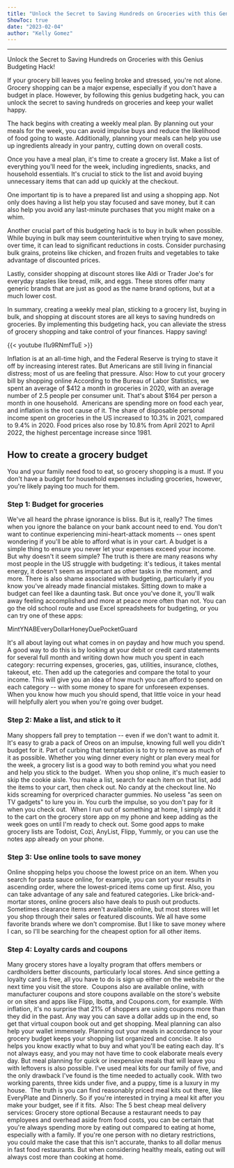 ```yaml
---
title: "Unlock the Secret to Saving Hundreds on Groceries with this Genius Budgeting Hack!"
ShowToc: true 
date: "2023-02-04"
author: "Kelly Gomez"
---
```

*****
Unlock the Secret to Saving Hundreds on Groceries with this Genius Budgeting Hack!

If your grocery bill leaves you feeling broke and stressed, you're not alone. Grocery shopping can be a major expense, especially if you don't have a budget in place. However, by following this genius budgeting hack, you can unlock the secret to saving hundreds on groceries and keep your wallet happy.

The hack begins with creating a weekly meal plan. By planning out your meals for the week, you can avoid impulse buys and reduce the likelihood of food going to waste. Additionally, planning your meals can help you use up ingredients already in your pantry, cutting down on overall costs.

Once you have a meal plan, it's time to create a grocery list. Make a list of everything you'll need for the week, including ingredients, snacks, and household essentials. It's crucial to stick to the list and avoid buying unnecessary items that can add up quickly at the checkout.

One important tip is to have a prepared list and using a shopping app. Not only does having a list help you stay focused and save money, but it can also help you avoid any last-minute purchases that you might make on a whim.

Another crucial part of this budgeting hack is to buy in bulk when possible. While buying in bulk may seem counterintuitive when trying to save money, over time, it can lead to significant reductions in costs. Consider purchasing bulk grains, proteins like chicken, and frozen fruits and vegetables to take advantage of discounted prices.

Lastly, consider shopping at discount stores like Aldi or Trader Joe's for everyday staples like bread, milk, and eggs. These stores offer many generic brands that are just as good as the name brand options, but at a much lower cost.

In summary, creating a weekly meal plan, sticking to a grocery list, buying in bulk, and shopping at discount stores are all keys to saving hundreds on groceries. By implementing this budgeting hack, you can alleviate the stress of grocery shopping and take control of your finances. Happy saving!

{{< youtube I1u9RNmfTuE >}} 



Inflation is at an all-time high, and the Federal Reserve is trying to stave it off by increasing interest rates. But Americans are still living in financial distress; most of us are feeling that pressure.
Also: How to cut your grocery bill by shopping online
According to the Bureau of Labor Statistics, we spent an average of $412 a month in groceries in 2020, with an average number of 2.5 people per consumer unit. That's about $164 per person a month in one household. 
Americans are spending more on food each year, and inflation is the root cause of it. The share of disposable personal income spent on groceries in the US increased to 10.3% in 2021, compared to 9.4% in 2020. Food prices also rose by 10.8% from April 2021 to April 2022, the highest percentage increase since 1981.  

 
## How to create a grocery budget


You and your family need food to eat, so grocery shopping is a must. If you don't have a budget for household expenses including groceries, however, you're likely paying too much for them. 

 
### Step 1: Budget for groceries


We've all heard the phrase ignorance is bliss. But is it, really? The times when you ignore the balance on your bank account need to end. You don't want to continue experiencing mini-heart-attack moments -- ones spent wondering if you'll be able to afford what is in your cart.
A budget is a simple thing to ensure you never let your expenses exceed your income. But why doesn't it seem simple? The truth is there are many reasons why most people in the US struggle with budgeting: it's tedious, it takes mental energy, it doesn't seem as important as other tasks in the moment, and more. There is also shame associated with budgeting, particularly if you know you've already made financial mistakes.
Sitting down to make a budget can feel like a daunting task. But once you've done it, you'll walk away feeling accomplished and more at peace more often than not. You can go the old school route and use Excel spreadsheets for budgeting, or you can try one of these apps:

 
MintYNABEveryDollarHoneyDuePocketGuard


It's all about laying out what comes in on payday and how much you spend. A good way to do this is by looking at your debit or credit card statements for several full month and writing down how much you spent in each category: recurring expenses, groceries, gas, utilities, insurance, clothes, takeout, etc. Then add up the categories and compare the total to your income. This will give you an idea of how much you can afford to spend on each category -- with some money to spare for unforeseen expenses.
When you know how much you should spend, that little voice in your head will helpfully alert you when you're going over budget. 

 
### Step 2: Make a list, and stick to it


Many shoppers fall prey to temptation -- even if we don't want to admit it. It's easy to grab a pack of Oreos on an impulse, knowing full well you didn't budget for it. Part of curbing that temptation is to try to remove as much of it as possible.
Whether you wing dinner every night or plan every meal for the week, a grocery list is a good way to both remind you what you need and help you stick to the budget. 
When you shop online, it's much easier to skip the cookie aisle. You make a list, search for each item on that list, add the items to your cart, then check out. No candy at the checkout line. No kids screaming for overpriced character gummies. No useless "as seen on TV gadgets" to lure you in. You curb the impulse, so you don't pay for it when you check out. 
When I run out of something at home, I simply add it to the cart on the grocery store app on my phone and keep adding as the week goes on until I'm ready to check out. Some good apps to make grocery lists are Todoist, Cozi, AnyList, Flipp, Yummly, or you can use the notes app already on your phone. 

 
### Step 3: Use online tools to save money


Online shopping helps you choose the lowest price on an item. When you search for pasta sauce online, for example, you can sort your results in ascending order, where the lowest-priced items come up first.
Also, you can take advantage of any sale and featured categories. Like brick-and-mortar stores, online grocers also have deals to push out products. Sometimes clearance items aren't available online, but most stores will let you shop through their sales or featured discounts.
We all have some favorite brands where we don't compromise. But I like to save money where I can, so I'll be searching for the cheapest option for all other items. 

 
### Step 4: Loyalty cards and coupons


Many grocery stores have a loyalty program that offers members or cardholders better discounts, particularly local stores. And since getting a loyalty card is free, all you have to do is sign up either on the website or the next time you visit the store. 
Coupons also are available online, with manufacturer coupons and store coupons available on the store's website or on sites and apps like Flipp, Ibotta, and Coupons.com, for example.
With inflation, it's no surprise that 21% of shoppers are using coupons more than they did in the past. Any way you can save a dollar adds up in the end, so get that virtual coupon book out and get shopping.
Meal planning can also help your wallet immensely. Planning out your meals in accordance to your grocery budget keeps your shopping list organized and concise. It also helps you know exactly what to buy and what you'll be eating each day.
It's not always easy, and you may not have time to cook elaborate meals every day. But meal planning for quick or inexpensive meals that will leave you with leftovers is also possible.
I've used meal kits for our family of five, and the only drawback I've found is the time needed to actually cook. With two working parents, three kids under five, and a puppy, time is a luxury in my house. 
The truth is you can find reasonably priced meal kits out there, like EveryPlate and Dinnerly. So if you're interested in trying a meal kit after you make your budget, see if it fits. 
Also: The 5 best cheap meal delivery services: Grocery store optional
Because a restaurant needs to pay employees and overhead aside from food costs, you can be certain that you're always spending more by eating out compared to eating at home, especially with a family. If you're one person with no dietary restrictions, you could make the case that this isn't accurate, thanks to all dollar menus in fast food restaurants. But when considering healthy meals, eating out will always cost more than cooking at home.




